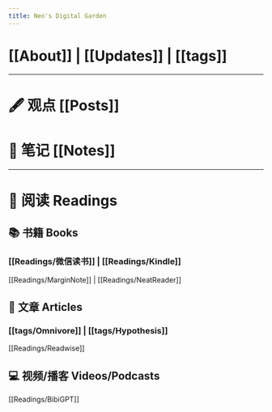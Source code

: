 ```yaml
---
title: Neo's Digital Garden
---
```



# [[About]] | [[Updates]] | [[tags]] 

--- 

# 🖋️ 观点 [[Posts]]

# 📒 笔记 [[Notes]]

---

# 📖 阅读 Readings

## 📚 书籍 Books

### [[Readings/微信读书]] | [[Readings/Kindle]] 

[[Readings/MarginNote]] | [[Readings/NeatReader]]

## 📰 文章 Articles 

### [[tags/Omnivore]] | [[tags/Hypothesis]]

[[Readings/Readwise]]

## 💻 视频/播客 Videos/Podcasts 

[[Readings/BibiGPT]]
 
